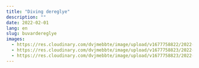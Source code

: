 ```yaml
---
title: "Diving dereglye"
description: ""
date: 2022-02-01
lang: en
slug: buvardereglye
images:
  - https://res.cloudinary.com/dvjmebbte/image/upload/v1677758822/2022-2%20B%C3%BAv%C3%A1rdereglye/_C_MLAP_b_v_r_gljcnh.png
  - https://res.cloudinary.com/dvjmebbte/image/upload/v1677758823/2022-2%20B%C3%BAv%C3%A1rdereglye/IMG_20221028_142107_afzsel.jpg
  - https://res.cloudinary.com/dvjmebbte/image/upload/v1677758823/2022-2%20B%C3%BAv%C3%A1rdereglye/IMG_20221028_141905_eriyup.jpg
---
```

